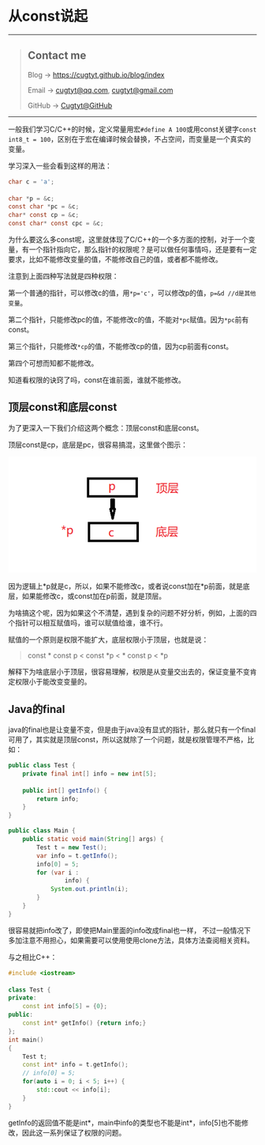 # 从const说起

---
> ## Contact me
> Blog -> <https://cugtyt.github.io/blog/index>
>
> Email -> <cugtyt@qq.com>, <cugtyt@gmail.com>
>
> GitHub -> [Cugtyt@GitHub](https://github.com/Cugtyt)

---

一般我们学习C/C++的时候，定义常量用宏`#define A 100`或用const关键字`const int8_t = 100`，区别在于宏在编译时候会替换，不占空间，而变量是一个真实的变量。

学习深入一些会看到这样的用法：

``` c
char c = 'a';

char *p = &c;
const char *pc = &c;
char* const cp = &c;
const char* const cpc = &c;
```

为什么要这么多const呢，这里就体现了C/C++的一个多方面的控制，对于一个变量，有一个指针指向它，那么指针的权限呢？是可以做任何事情吗，还是要有一定要求，比如不能修改变量的值，不能修改自己的值，或者都不能修改。

注意到上面四种写法就是四种权限：

第一个普通的指针，可以修改c的值，用`*p='c'`，可以修改p的值，`p=&d //d是其他变量`。

第二个指针，只能修改pc的值，不能修改c的值，不能对`*pc`赋值。因为`*pc`前有const。

第三个指针，只能修改`*cp`的值，不能修改cp的值，因为cp前面有const。

第四个可想而知都不能修改。

知道看权限的诀窍了吗，const在谁前面，谁就不能修改。

## 顶层const和底层const

为了更深入一下我们介绍这两个概念：顶层const和底层const。

顶层const是cp，底层是pc，很容易搞混，这里做个图示：

![const](R/const.png)

因为逻辑上\*p就是c，所以，如果不能修改c，或者说const加在\*p前面，就是底层，如果能修改c，或const加在p前面，就是顶层。

为啥搞这个呢，因为如果这个不清楚，遇到复杂的问题不好分析，例如，上面的四个指针可以相互赋值吗，谁可以赋值给谁，谁不行。

赋值的一个原则是权限不能扩大，底层权限小于顶层，也就是说：

> const \* const p < const \*p < \* const p < \*p

解释下为啥底层小于顶层，很容易理解，权限是从变量交出去的，保证变量不变肯定权限小于能改变变量的。

## Java的final

java的final也是让变量不变，但是由于java没有显式的指针，那么就只有一个final可用了，其实就是顶层const，所以这就除了一个问题，就是权限管理不严格，比如：

``` java
public class Test {
    private final int[] info = new int[5];

    public int[] getInfo() {
        return info;
    }
}
```

``` java
public class Main {
    public static void main(String[] args) {
        Test t = new Test();
        var info = t.getInfo();
        info[0] = 5;
        for (var i :
                info) {
            System.out.println(i);
        }
    }
}
```

很容易就把info改了，即使把Main里面的info改成final也一样，
不过一般情况下多加注意不用担心，如果需要可以使用使用clone方法，具体方法查阅相关资料。

与之相比C++：

``` c++
#include <iostream>

class Test {
private:
    const int info[5] = {0};
public:
    const int* getInfo() {return info;}
};
int main()
{
    Test t;
    const int* info = t.getInfo();
    // info[0] = 5;
    for(auto i = 0; i < 5; i++) {
        std::cout << info[i];
    }
}
```

getInfo的返回值不能是int\*，main中info的类型也不能是int\*，info[5]也不能修改，因此这一系列保证了权限的问题。
